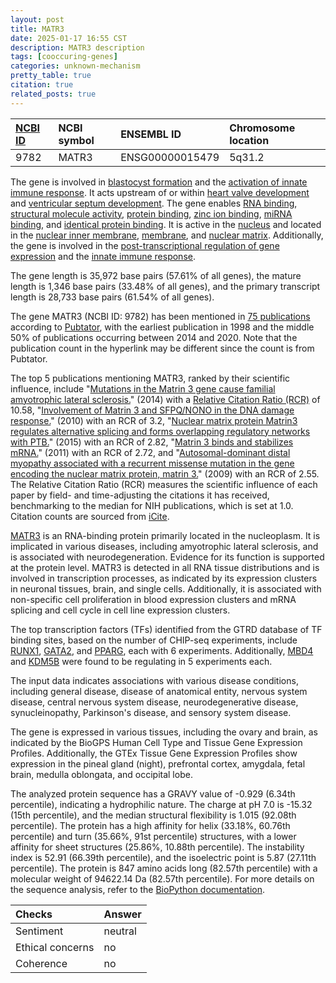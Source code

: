 ```yaml
---
layout: post
title: MATR3
date: 2025-01-17 16:55 CST
description: MATR3 description
tags: [cooccuring-genes]
categories: unknown-mechanism
pretty_table: true
citation: true
related_posts: true
---
```




| [NCBI ID](https://www.ncbi.nlm.nih.gov/gene/9782) | NCBI symbol | ENSEMBL ID | Chromosome location |
| :-------- | :------- | :-------- | :------- |
| 9782  | MATR3 | ENSG00000015479 | 5q31.2 |



The gene is involved in [blastocyst formation](https://amigo.geneontology.org/amigo/term/GO:0001825) and the [activation of innate immune response](https://amigo.geneontology.org/amigo/term/GO:0002218). It acts upstream of or within [heart valve development](https://amigo.geneontology.org/amigo/term/GO:0003170) and [ventricular septum development](https://amigo.geneontology.org/amigo/term/GO:0003281). The gene enables [RNA binding](https://amigo.geneontology.org/amigo/term/GO:0003723), [structural molecule activity](https://amigo.geneontology.org/amigo/term/GO:0005198), [protein binding](https://amigo.geneontology.org/amigo/term/GO:0005515), [zinc ion binding](https://amigo.geneontology.org/amigo/term/GO:0008270), [miRNA binding](https://amigo.geneontology.org/amigo/term/GO:0035198), and [identical protein binding](https://amigo.geneontology.org/amigo/term/GO:0042802). It is active in the [nucleus](https://amigo.geneontology.org/amigo/term/GO:0005634) and located in the [nuclear inner membrane](https://amigo.geneontology.org/amigo/term/GO:0005637), [membrane](https://amigo.geneontology.org/amigo/term/GO:0016020), and [nuclear matrix](https://amigo.geneontology.org/amigo/term/GO:0016363). Additionally, the gene is involved in the [post-transcriptional regulation of gene expression](https://amigo.geneontology.org/amigo/term/GO:0010608) and the [innate immune response](https://amigo.geneontology.org/amigo/term/GO:0045087).


The gene length is 35,972 base pairs (57.61% of all genes), the mature length is 1,346 base pairs (33.48% of all genes), and the primary transcript length is 28,733 base pairs (61.54% of all genes).


The gene MATR3 (NCBI ID: 9782) has been mentioned in [75 publications](https://pubmed.ncbi.nlm.nih.gov/?term=%22MATR3%22) according to [Pubtator](https://academic.oup.com/nar/article/47/W1/W587/5494727), with the earliest publication in 1998 and the middle 50% of publications occurring between 2014 and 2020. Note that the publication count in the hyperlink may be different since the count is from Pubtator.


The top 5 publications mentioning MATR3, ranked by their scientific influence, include "[Mutations in the Matrin 3 gene cause familial amyotrophic lateral sclerosis.](https://pubmed.ncbi.nlm.nih.gov/24686783)" (2014) with a [Relative Citation Ratio (RCR)](https://journals.plos.org/plosbiology/article?id=10.1371/journal.pbio.1002541) of 10.58, "[Involvement of Matrin 3 and SFPQ/NONO in the DNA damage response.](https://pubmed.ncbi.nlm.nih.gov/20421735)" (2010) with an RCR of 3.2, "[Nuclear matrix protein Matrin3 regulates alternative splicing and forms overlapping regulatory networks with PTB.](https://pubmed.ncbi.nlm.nih.gov/25599992)" (2015) with an RCR of 2.82, "[Matrin 3 binds and stabilizes mRNA.](https://pubmed.ncbi.nlm.nih.gov/21858232)" (2011) with an RCR of 2.72, and "[Autosomal-dominant distal myopathy associated with a recurrent missense mutation in the gene encoding the nuclear matrix protein, matrin 3.](https://pubmed.ncbi.nlm.nih.gov/19344878)" (2009) with an RCR of 2.55. The Relative Citation Ratio (RCR) measures the scientific influence of each paper by field- and time-adjusting the citations it has received, benchmarking to the median for NIH publications, which is set at 1.0. Citation counts are sourced from [iCite](https://icite.od.nih.gov).


[MATR3](https://www.proteinatlas.org/ENSG00000015479-MATR3) is an RNA-binding protein primarily located in the nucleoplasm. It is implicated in various diseases, including amyotrophic lateral sclerosis, and is associated with neurodegeneration. Evidence for its function is supported at the protein level. MATR3 is detected in all RNA tissue distributions and is involved in transcription processes, as indicated by its expression clusters in neuronal tissues, brain, and single cells. Additionally, it is associated with non-specific cell proliferation in blood expression clusters and mRNA splicing and cell cycle in cell line expression clusters.


The top transcription factors (TFs) identified from the GTRD database of TF binding sites, based on the number of CHIP-seq experiments, include [RUNX1](https://www.ncbi.nlm.nih.gov/gene/861), [GATA2](https://www.ncbi.nlm.nih.gov/gene/2624), and [PPARG](https://www.ncbi.nlm.nih.gov/gene/5468), each with 6 experiments. Additionally, [MBD4](https://www.ncbi.nlm.nih.gov/gene/8930) and [KDM5B](https://www.ncbi.nlm.nih.gov/gene/10765) were found to be regulating in 5 experiments each.



The input data indicates associations with various disease conditions, including general disease, disease of anatomical entity, nervous system disease, central nervous system disease, neurodegenerative disease, synucleinopathy, Parkinson's disease, and sensory system disease.



The gene is expressed in various tissues, including the ovary and brain, as indicated by the BioGPS Human Cell Type and Tissue Gene Expression Profiles. Additionally, the GTEx Tissue Gene Expression Profiles show expression in the pineal gland (night), prefrontal cortex, amygdala, fetal brain, medulla oblongata, and occipital lobe.




The analyzed protein sequence has a GRAVY value of -0.929 (6.34th percentile), indicating a hydrophilic nature. The charge at pH 7.0 is -15.32 (15th percentile), and the median structural flexibility is 1.015 (92.08th percentile). The protein has a high affinity for helix (33.18%, 60.76th percentile) and turn (35.66%, 91st percentile) structures, with a lower affinity for sheet structures (25.86%, 10.88th percentile). The instability index is 52.91 (66.39th percentile), and the isoelectric point is 5.87 (27.11th percentile). The protein is 847 amino acids long (82.57th percentile) with a molecular weight of 94622.14 Da (82.57th percentile). For more details on the sequence analysis, refer to the [BioPython documentation](https://biopython.org/docs/1.75/api/Bio.SeqUtils.ProtParam.html).





| Checks    | Answer |
| :-------- | :------- |
| Sentiment  | neutral   |
| Ethical concerns | no     |
| Coherence    | no    |